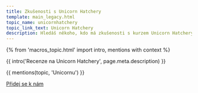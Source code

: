 ```yaml
---
title: Zkušenosti s Unicorn Hatchery
template: main_legacy.html
topic_name: unicornhatchery
topic_link_text: Unicorn Hatchery
description: Hledáš někoho, kdo má zkušenosti s kurzem Unicorn Hatchery, po kterém ti mohou nabídnout práci? Má smysl hlásit se k nim? Jak moc je to pouze o technologiích firmy Unicorn? Jaký typ otázek můžeš čekat na jejich testech?
---
```

{% from 'macros_topic.html' import intro, mentions with context %}

{{ intro('Recenze na Unicorn Hatchery', page.meta.description) }}

{{ mentions(topic, 'Unicornu') }}

<p class="button-compartment">
  <a href="{{ pages|docs_url('club.md')|url }}" class="button">
    Přidej se&nbsp;k&nbsp;nám
  </a>
</p>
